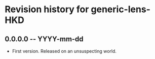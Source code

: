 # Revision history for generic-lens-HKD

## 0.0.0.0 -- YYYY-mm-dd

* First version. Released on an unsuspecting world.
